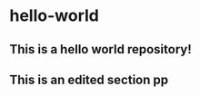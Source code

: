 # hello-world
This is a hello world repository!
--------------
This is an edited section pp
------------------
